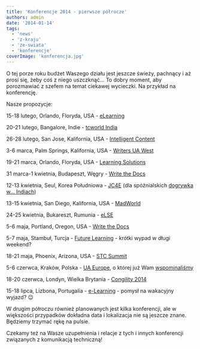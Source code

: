 ```yaml
---
title: 'Konferencje 2014 - pierwsze półrocze'
authors: admin
date: '2014-01-14'
tags:
  - 'news'
  - 'z-kraju'
  - 'ze-swiata'
  - 'konferencje'
coverImage: 'konferencja.jpg'
---
```


O tej porze roku budżet Waszego działu jest jeszcze świeży, pachnący i aż prosi
się, żeby coś z niego uszczknąć... To dobry moment, aby porozmawiać z szefem na
temat ciekawej wycieczki. Na przykład na konferencję.

<!--truncate-->

Nasze propozycje:

15-18 lutego, Orlando, Floryda, USA -
[eLearning](http://www.itcnetwork.org/elearning-conference.html)

20-21 lutego, Bangalore, Indie -
[tcworld India](http://conferences.tekom.de/tcworld-india-2014/home/)

26-28 lutego, San Jose, Kalifornia, USA -
[Intelligent Content](http://www.eiseverywhere.com/ehome/69264/135697/)

3-6 marca, Palm Springs, Kalifornia, USA -
[Writers UA West](http://writersua.com/conference/)

19-21 marca, Orlando, Floryda, USA -
[Learning Solutions](http://www.learningsolutionsmag.com/lscon/content/2988/learning-solutions-2014---conference-homepage/)

31 marca-1 kwietnia, Budapeszt, Węgry
- [Write the Docs](http://conf.writethedocs.org/eu/2014/index.html)

12-13 kwietnia, Seul, Korea Południowa - [JC4E](http://www.ijeeee.org/jc4e/1st/)
(dla spóźnialskich [dogrywka w... Indiach](http://www.saise.org/ic4e2014))

13-15 kwietnia, San Diego, Kalifornia, USA -
[MadWorld](http://www.madcapsoftware.com/events/madworld/)

24-25 kwietnia, Bukareszt, Rumunia - [eLSE](http://www.elseconference.eu/)

5-6 maja, Portland, Oregon, USA -
[Write the Docs](http://conf.writethedocs.org/na/2014/index.html)

5-7 maja, Stambuł, Turcja -
[Future Learning](http://futurelearning.istanbul.edu.tr/) - krótki wypad w długi
weekend?

18-21 maja, Phoenix, Arizona, USA - [STC Summit](http://summit.stc.org/)

5-6 czerwca, Kraków, Polska - [UA Europe](http://www.uaconference.eu/), o której
już Wam [wspominaliśmy](http://techwriter.pl/konferencja-ua-europe-w-polsce/)

18-20 czerwca, Londyn, Wielka Brytania -
[Congility 2014](http://www.congility.com/congility-2014/)

15-18 lipca, Lizbona, Portugalia -
[e-Learning](http://www.elearning-conf.org/) - pomysł na wakacyjny wyjazd? 😉

W drugim półroczu również planowanych jest kilka konferencji, ale w większości
przypadków dokładna data i lokalizacja nie są jeszcze znane. Będziemy trzymać
rękę na pulsie.

Czekamy też na Wasze uzupełnienia i relacje z tych i innych konferencji
związanych z komunikacją techniczną!
